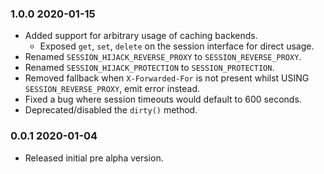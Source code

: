 ### 1.0.0 2020-01-15

- Added support for arbitrary usage of caching backends.
    - Exposed `get`, `set`, `delete` on the session interface for direct usage.
- Renamed `SESSION_HIJACK_REVERSE_PROXY` to `SESSION_REVERSE_PROXY`.
- Renamed `SESSION_HIJACK_PROTECTION` to `SESSION_PROTECTION`.
- Removed fallback when `X-Forwarded-For` is not present whilst USING `SESSION_REVERSE_PROXY`, emit error instead.
- Fixed a bug where session timeouts would default to 600 seconds.
- Deprecated/disabled the `dirty()` method.

### 0.0.1 2020-01-04

- Released initial pre alpha version.
